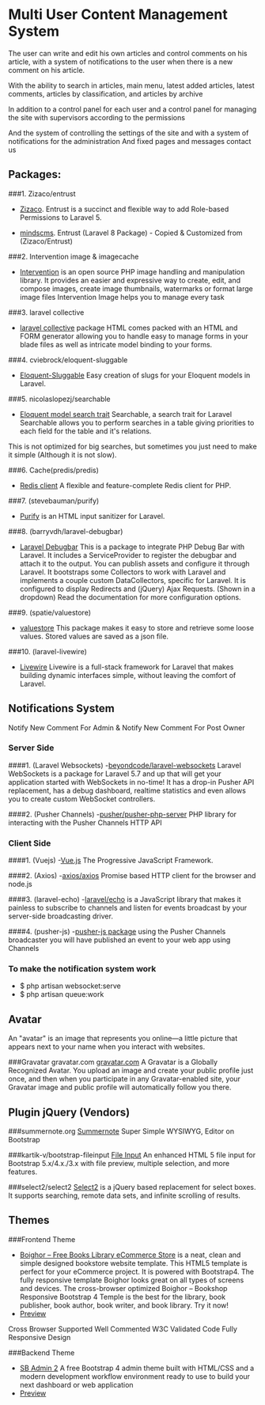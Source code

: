 # Multi User Content Management System
The user can write and edit his own articles and control comments on his article, with a system of notifications to the user when there is a new comment on his article.

With the ability to search in articles, main menu, latest added articles, latest comments, articles by classification, and articles by archive

In addition to a control panel for each user and a control panel for managing the site with supervisors according to the permissions

And the system of controlling the settings of the site and with a system of notifications for the administration
And fixed pages and messages contact us

## Packages:

###1. Zizaco/entrust
- [Zizaco](https://github.com/Zizaco/entrust).
Entrust is a succinct and flexible way to add Role-based Permissions to Laravel 5.

- [mindscms](https://github.com/mindscms/entrust).
Entrust (Laravel 8 Package) - Copied & Customized from (Zizaco/Entrust)

###2. Intervention image & imagecache
- [Intervention](http://image.intervention.io)
is an open source PHP image handling and manipulation library. 
  It provides an easier and expressive way to create, edit, and compose images, create image thumbnails, watermarks or 
  format large image files Intervention Image helps you to manage every task

###3. laravel collective
- [laravel collective](https://laravelcollective.com/docs/6.x/html)
package HTML comes packed with an HTML and FORM generator allowing you to handle easy to manage forms in your blade files as well as intricate model binding to your forms.

###4. cviebrock/eloquent-sluggable
- [Eloquent-Sluggable](https://github.com/cviebrock/eloquent-sluggable)
Easy creation of slugs for your Eloquent models in Laravel.

###5. nicolaslopezj/searchable
- [Eloquent model search trait](https://github.com/nicolaslopezj/searchable)
Searchable, a search trait for Laravel
Searchable allows you to perform searches in a table giving priorities to each field for the table and it's relations.

This is not optimized for big searches, but sometimes you just need to make it simple (Although it is not slow).

###6. Cache(predis/predis)
- [Redis client](https://github.com/predis/predis)
A flexible and feature-complete Redis client for PHP.

###7. (stevebauman/purify)
- [Purify](https://github.com/stevebauman/purify)
 is an HTML input sanitizer for Laravel.

###8. (barryvdh/laravel-debugbar)
- [Laravel Debugbar](https://github.com/barryvdh/laravel-debugbar)
This is a package to integrate PHP Debug Bar with Laravel. It includes a ServiceProvider to register the debugbar and attach it to the output. You can publish assets and configure it through Laravel. It bootstraps some Collectors to work with Laravel and implements a couple custom DataCollectors, specific for Laravel. It is configured to display Redirects and (jQuery) Ajax Requests. (Shown in a dropdown) Read the documentation for more configuration options.

###9. (spatie/valuestore)
- [valuestore](https://github.com/spatie/valuestore)
This package makes it easy to store and retrieve some loose values. Stored values are saved as a json file.

###10. (laravel-livewire)
- [Livewire](https://laravel-livewire.com/docs/2.x/installation)
Livewire is a full-stack framework for Laravel that makes building dynamic interfaces simple, without leaving the comfort of Laravel.

## Notifications System
Notify New Comment For Admin & Notify New Comment For Post Owner

### Server Side
####1. (Laravel Websockets)
-[beyondcode/laravel-websockets](https://github.com/beyondcode/laravel-websockets)
Laravel WebSockets is a package for Laravel 5.7 and up that will get your application started with WebSockets in no-time! It has a drop-in Pusher API replacement, has a debug dashboard, realtime statistics and even allows you to create custom WebSocket controllers.

####2. (Pusher Channels)
-[pusher/pusher-php-server](https://github.com/pusher/pusher-http-php)
PHP library for interacting with the Pusher Channels HTTP API

### Client Side
####1. (Vuejs)
-[Vue.js](https://vuejs.org)
 The Progressive JavaScript Framework.
 
####2. (Axios)
-[axios/axios](https://github.com/axios/axios)
Promise based HTTP client for the browser and node.js

####3. (laravel-echo)
-[laravel/echo](https://github.com/laravel/echo)
is a JavaScript library that makes it painless to subscribe to channels and listen for events broadcast by your server-side broadcasting driver.
 
####4. (pusher-js)
-[pusher-js package](https://pusher.com/docs/channels/getting_started/javascript)
using the Pusher Channels broadcaster you will have published an event to your web app using Channels

### To make the notification system work
- $ php artisan websocket:serve
- $ php artisan queue:work

## Avatar
An "avatar" is an image that represents you online—a little picture that appears next to your name when you interact with websites.

###Gravatar gravatar.com
[gravatar.com](https://ar.gravatar.com/site/implement/images/php/)
A Gravatar is a Globally Recognized Avatar. You upload an image and create your public profile just once, and then when you participate in any Gravatar-enabled site, your Gravatar image and public profile will automatically follow you there.

## Plugin jQuery (Vendors)

###summernote.org
[Summernote](https://summernote.org/)
Super Simple WYSIWYG, Editor on Bootstrap

###kartik-v/bootstrap-fileinput
[File Input](https://plugins.krajee.com/file-input)
An enhanced HTML 5 file input for Bootstrap 5.x/4.x./3.x with file preview, multiple selection, and more features.

###select2/select2
[Select2](https://github.com/select2/select2)
is a jQuery based replacement for select boxes. It supports searching, remote data sets, and infinite scrolling of results.

## Themes

###Frontend Theme
- [Boighor – Free Books Library eCommerce Store](https://freethemescloud.com/item/boighor-free-books-library-ecommerce-store)
 is a neat, clean and simple designed bookstore website template. This HTML5 template is perfect for your eCommerce project. It is powered with Bootstrap4. The fully responsive template Boighor looks great on all types of screens and devices. The cross-browser optimized Boighor – Bookshop Responsive Bootstrap 4 Temple is the best for the library, book publisher, book author, book writer, and book library. Try it now!
- [Preview](https://preview.hasthemes.com/boighor-v3/index.html)

Cross Browser Supported
Well Commented
W3C Validated Code
Fully Responsive Design

###Backend Theme

- [SB Admin 2](https://startbootstrap.com/theme/sb-admin-2)
A free Bootstrap 4 admin theme built with HTML/CSS and a modern development workflow environment ready to use to build your next dashboard or web application
- [Preview](https://startbootstrap.com/previews/sb-admin-2)

